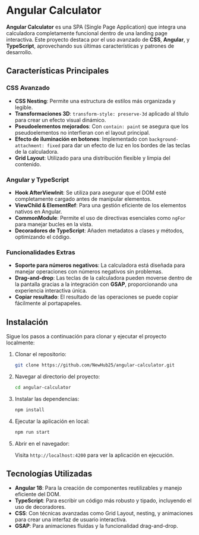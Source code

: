 # Angular Calculator

**Angular Calculator** es una SPA (Single Page Application) que integra una calculadora completamente funcional dentro de una landing page interactiva. Este proyecto destaca por el uso avanzado de **CSS**, **Angular**, y **TypeScript**, aprovechando sus últimas características y patrones de desarrollo.

## Características Principales

### CSS Avanzado

- **CSS Nesting**: Permite una estructura de estilos más organizada y legible.
- **Transformaciones 3D**: `transform-style: preserve-3d` aplicado al título para crear un efecto visual dinámico.
- **Pseudoelementos mejorados**: Con `contain: paint` se asegura que los pseudoelementos no interfieran con el layout principal.
- **Efecto de iluminación en botones**: Implementado con `background-attachment: fixed` para dar un efecto de luz en los bordes de las teclas de la calculadora.
- **Grid Layout**: Utilizado para una distribución flexible y limpia del contenido.

### Angular y TypeScript

- **Hook AfterViewInit**: Se utiliza para asegurar que el DOM esté completamente cargado antes de manipular elementos.
- **ViewChild & ElementRef**: Para una gestión eficiente de los elementos nativos en Angular.
- **CommonModule**: Permite el uso de directivas esenciales como `ngFor` para manejar bucles en la vista.
- **Decoradores de TypeScript**: Añaden metadatos a clases y métodos, optimizando el código.

### Funcionalidades Extras

- **Soporte para números negativos**: La calculadora está diseñada para manejar operaciones con números negativos sin problemas.
- **Drag-and-drop**: Las teclas de la calculadora pueden moverse dentro de la pantalla gracias a la integración con **GSAP**, proporcionando una experiencia interactiva única.
- **Copiar resultado**: El resultado de las operaciones se puede copiar fácilmente al portapapeles.

## Instalación

Sigue los pasos a continuación para clonar y ejecutar el proyecto localmente:

1. Clonar el repositorio:

   ```bash
   git clone https://github.com/NewHub25/angular-calculator.git
   ```

2. Navegar al directorio del proyecto:

   ```bash
   cd angular-calculator
   ```

3. Instalar las dependencias:

   ```bash
   npm install
   ```

4. Ejecutar la aplicación en local:

   ```bash
   npm run start
   ```

5. Abrir en el navegador:

   Visita `http://localhost:4200` para ver la aplicación en ejecución.

## Tecnologías Utilizadas

- **Angular 18**: Para la creación de componentes reutilizables y manejo eficiente del DOM.
- **TypeScript**: Para escribir un código más robusto y tipado, incluyendo el uso de decoradores.
- **CSS**: Con técnicas avanzadas como Grid Layout, nesting, y animaciones para crear una interfaz de usuario interactiva.
- **GSAP**: Para animaciones fluidas y la funcionalidad drag-and-drop.
